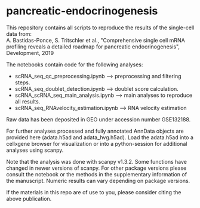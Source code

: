 # pancreatic-endocrinogenesis
This repository contains all scripts to reproduce the results of the single-cell data from:  
A. Bastidas-Ponce, S. Tritschler et al., "Comprehensive single cell mRNA profiling reveals a detailed roadmap for pancreatic endocrinogenesis", Development, 2019

The notebooks contain code for the following analyses:
- scRNA_seq_qc_preprocessing.ipynb  -->  preprocessing and filtering steps.
- scRNA_seq_doublet_detection.ipynb  -->  doublet score calculation.
- scRNA_scRNA_seq_main_analysis.ipynb  -->  main analyses to reproduce all results.
- scRNA_seq_RNAvelocity_estimation.ipynb  -->  RNA velocity estimation

Raw data has been deposited in GEO under accession number GSE132188. 

For further analyses processed and fully annotated AnnData objects are provided here (adata.h5ad and adata_hvg.h5ad). Load the adata.h5ad into a cellxgene browser for visualization or into a python-session for additional analyses using scanpy.

Note that the analysis was done with scanpy v1.3.2. Some functions have changed in newer versions of scanpy. For other package versions please consult the notebook or the methods in the supplementary information of the manuscript. Numeric results can vary depending on package versions.

If the materials in this repo are of use to you, please consider citing the above publication.
